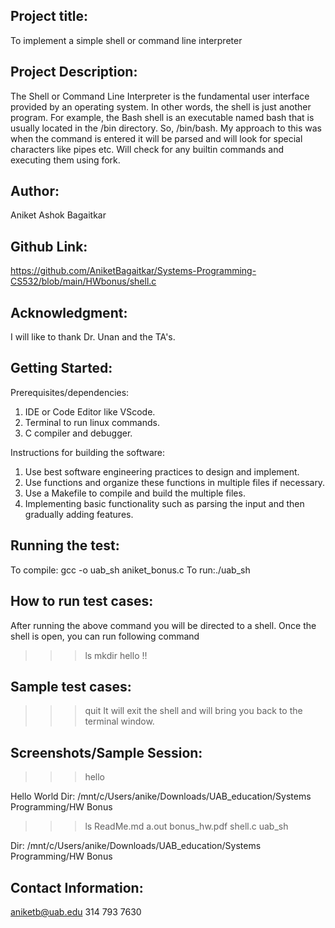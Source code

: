 ## Project title:
To implement a simple shell or command line interpreter

## Project Description:
The Shell or Command Line Interpreter is the fundamental user interface provided by an operating
system. In other words, the shell is just another program. For example, the Bash shell is an executable
named bash that is usually located in the /bin directory. So, /bin/bash. My approach to this was when the command is entered it will be parsed and will look for special characters like pipes etc. Will check for any builtin commands and executing them using fork.

## Author:
Aniket Ashok Bagaitkar

## Github Link:
https://github.com/AniketBagaitkar/Systems-Programming-CS532/blob/main/HWbonus/shell.c 

## Acknowledgment:
I will like to thank Dr. Unan and the TA's.

## Getting Started:
Prerequisites/dependencies: 
1. IDE or Code Editor like VScode.
2. Terminal to run linux commands.
3. C compiler and debugger.

Instructions for building the software:
1. Use best software engineering practices to design and implement.
2. Use functions and organize these functions in multiple files if necessary.
3. Use a Makefile to compile and build the multiple files.
4. Implementing basic functionality such as parsing the input and then gradually adding
features.

## Running the test:
To compile: gcc -o uab_sh aniket_bonus.c 
To run:./uab_sh

## How to run test cases:
After running the above command you will be directed to a shell. Once the shell is open, you can run following command 
>>> ls
>>> mkdir
>>> hello
>>> !!

## Sample test cases:
>>> quit 
It will exit the shell and will bring you back to the terminal window.

## Screenshots/Sample Session:
>>> hello

 Hello World
Dir: /mnt/c/Users/anike/Downloads/UAB_education/Systems Programming/HW Bonus
>>> ls
ReadMe.md  a.out  bonus_hw.pdf  shell.c  uab_sh

Dir: /mnt/c/Users/anike/Downloads/UAB_education/Systems Programming/HW Bonus

## Contact Information:
aniketb@uab.edu
314 793 7630